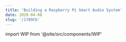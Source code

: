 ```yaml
---
title: 'Building a Raspberry Pi Smart Audio System'
date: 2020-04-08
slug: '/1789C6'
---
```


import WIP from '@site/src/components/WIP'

<WIP />
